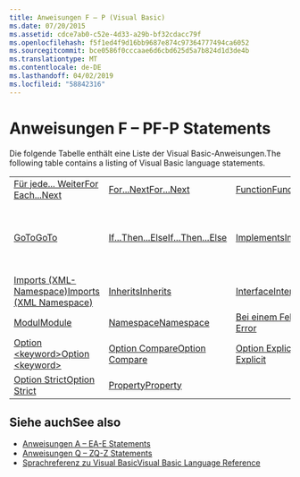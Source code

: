 ```yaml
---
title: Anweisungen F – P (Visual Basic)
ms.date: 07/20/2015
ms.assetid: cdce7ab0-c52e-4d33-a29b-bf32cdacc79f
ms.openlocfilehash: f5f1ed4f9d16bb9687e874c97364777494ca6052
ms.sourcegitcommit: bce0586f0cccaae6d6cbd625d5a7b824d1d3de4b
ms.translationtype: MT
ms.contentlocale: de-DE
ms.lasthandoff: 04/02/2019
ms.locfileid: "58842316"
---
```

# <a name="f-p-statements"></a><span data-ttu-id="c2b0a-102">Anweisungen F – P</span><span class="sxs-lookup"><span data-stu-id="c2b0a-102">F-P Statements</span></span>
<span data-ttu-id="c2b0a-103">Die folgende Tabelle enthält eine Liste der Visual Basic-Anweisungen.</span><span class="sxs-lookup"><span data-stu-id="c2b0a-103">The following table contains a listing of Visual Basic language statements.</span></span>  
  
|||||  
|---|---|---|---|  
|[<span data-ttu-id="c2b0a-104">Für jede... Weiter</span><span class="sxs-lookup"><span data-stu-id="c2b0a-104">For Each...Next</span></span>](../../../visual-basic/language-reference/statements/for-each-next-statement.md)|[<span data-ttu-id="c2b0a-105">For...Next</span><span class="sxs-lookup"><span data-stu-id="c2b0a-105">For...Next</span></span>](../../../visual-basic/language-reference/statements/for-next-statement.md)|[<span data-ttu-id="c2b0a-106">Function</span><span class="sxs-lookup"><span data-stu-id="c2b0a-106">Function</span></span>](../../../visual-basic/language-reference/statements/function-statement.md)|[<span data-ttu-id="c2b0a-107">Get</span><span class="sxs-lookup"><span data-stu-id="c2b0a-107">Get</span></span>](../../../visual-basic/language-reference/statements/get-statement.md)|  
|[<span data-ttu-id="c2b0a-108">GoTo</span><span class="sxs-lookup"><span data-stu-id="c2b0a-108">GoTo</span></span>](../../../visual-basic/language-reference/statements/goto-statement.md)|[<span data-ttu-id="c2b0a-109">If...Then...Else</span><span class="sxs-lookup"><span data-stu-id="c2b0a-109">If...Then...Else</span></span>](../../../visual-basic/language-reference/statements/if-then-else-statement.md)|[<span data-ttu-id="c2b0a-110">Implements</span><span class="sxs-lookup"><span data-stu-id="c2b0a-110">Implements</span></span>](../../../visual-basic/language-reference/statements/implements-statement.md)|[<span data-ttu-id="c2b0a-111">Imports (.NET-Namespace und Typ)</span><span class="sxs-lookup"><span data-stu-id="c2b0a-111">Imports (.NET Namespace and Type)</span></span>](../../../visual-basic/language-reference/statements/imports-statement-net-namespace-and-type.md)|  
|[<span data-ttu-id="c2b0a-112">Imports (XML-Namespace)</span><span class="sxs-lookup"><span data-stu-id="c2b0a-112">Imports (XML Namespace)</span></span>](../../../visual-basic/language-reference/statements/imports-statement-xml-namespace.md)|[<span data-ttu-id="c2b0a-113">Inherits</span><span class="sxs-lookup"><span data-stu-id="c2b0a-113">Inherits</span></span>](../../../visual-basic/language-reference/statements/inherits-statement.md)|[<span data-ttu-id="c2b0a-114">Interface</span><span class="sxs-lookup"><span data-stu-id="c2b0a-114">Interface</span></span>](../../../visual-basic/language-reference/statements/interface-statement.md)|[<span data-ttu-id="c2b0a-115">Mid</span><span class="sxs-lookup"><span data-stu-id="c2b0a-115">Mid</span></span>](../../../visual-basic/language-reference/statements/mid-statement.md)|  
|[<span data-ttu-id="c2b0a-116">Modul</span><span class="sxs-lookup"><span data-stu-id="c2b0a-116">Module</span></span>](../../../visual-basic/language-reference/statements/module-statement.md)|[<span data-ttu-id="c2b0a-117">Namespace</span><span class="sxs-lookup"><span data-stu-id="c2b0a-117">Namespace</span></span>](../../../visual-basic/language-reference/statements/namespace-statement.md)|[<span data-ttu-id="c2b0a-118">Bei einem Fehler</span><span class="sxs-lookup"><span data-stu-id="c2b0a-118">On Error</span></span>](../../../visual-basic/language-reference/statements/on-error-statement.md)|[<span data-ttu-id="c2b0a-119">Operator</span><span class="sxs-lookup"><span data-stu-id="c2b0a-119">Operator</span></span>](../../../visual-basic/language-reference/statements/operator-statement.md)|  
|[<span data-ttu-id="c2b0a-120">Option \<keyword></span><span class="sxs-lookup"><span data-stu-id="c2b0a-120">Option \<keyword></span></span>](../../../visual-basic/language-reference/statements/option-keyword-statement.md)|[<span data-ttu-id="c2b0a-121">Option Compare</span><span class="sxs-lookup"><span data-stu-id="c2b0a-121">Option Compare</span></span>](../../../visual-basic/language-reference/statements/option-compare-statement.md)|[<span data-ttu-id="c2b0a-122">Option Explicit</span><span class="sxs-lookup"><span data-stu-id="c2b0a-122">Option Explicit</span></span>](../../../visual-basic/language-reference/statements/option-explicit-statement.md)|[<span data-ttu-id="c2b0a-123">Option Infer</span><span class="sxs-lookup"><span data-stu-id="c2b0a-123">Option Infer</span></span>](../../../visual-basic/language-reference/statements/option-infer-statement.md)|  
|[<span data-ttu-id="c2b0a-124">Option Strict</span><span class="sxs-lookup"><span data-stu-id="c2b0a-124">Option Strict</span></span>](../../../visual-basic/language-reference/statements/option-strict-statement.md)|[<span data-ttu-id="c2b0a-125">Property</span><span class="sxs-lookup"><span data-stu-id="c2b0a-125">Property</span></span>](../../../visual-basic/language-reference/statements/property-statement.md)|||  
  
## <a name="see-also"></a><span data-ttu-id="c2b0a-126">Siehe auch</span><span class="sxs-lookup"><span data-stu-id="c2b0a-126">See also</span></span>

- [<span data-ttu-id="c2b0a-127">Anweisungen A – E</span><span class="sxs-lookup"><span data-stu-id="c2b0a-127">A-E Statements</span></span>](../../../visual-basic/language-reference/statements/a-e-statements.md)
- [<span data-ttu-id="c2b0a-128">Anweisungen Q – Z</span><span class="sxs-lookup"><span data-stu-id="c2b0a-128">Q-Z Statements</span></span>](../../../visual-basic/language-reference/statements/q-z-statements.md)
- [<span data-ttu-id="c2b0a-129">Sprachreferenz zu Visual Basic</span><span class="sxs-lookup"><span data-stu-id="c2b0a-129">Visual Basic Language Reference</span></span>](../../../visual-basic/language-reference/index.md)
